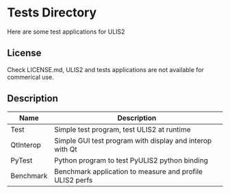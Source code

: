# Tests Directory
Here are some test applications for ULIS2

## License
Check LICENSE.md, ULIS2 and tests applications are not available for commerical use.

## Description
|Name                   |Description                                                |
|-----------------------|-----------------------------------------------------------|
|Test                   |Simple test program, test ULIS2 at runtime                 |
|QtInterop              |Simple GUI test program with display and interop with Qt   |
|PyTest                 |Python program to test PyULIS2 python binding              |
|Benchmark              |Benchmark application to measure and profile ULIS2 perfs   |